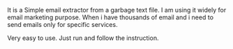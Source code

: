 It is a Simple email extractor from a garbage text file. I am using it widely for email marketing purpose. 
When i have thousands of email and i need to send emails only for specific services.

Very easy to use. Just run and follow the instruction.